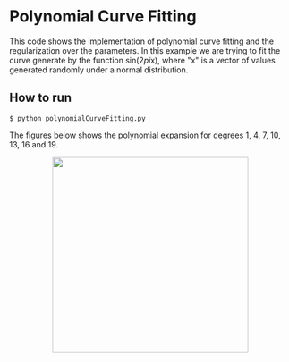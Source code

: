 # Polynomial Curve Fitting

This code shows the implementation of polynomial curve fitting and the regularization over the parameters.
In this example we are trying to fit the curve generate by the function sin(2*pi*x), where "x" is a vector of
values generated randomly under a normal distribution.

## How to run
```
$ python polynomialCurveFitting.py
```
The figures below shows the polynomial expansion for degrees 1, 4, 7, 10, 13, 16 and 19.

<p align="center">
  <img src="https://github.com/FernandoLpz/PolynomialCurveFitting/tree/master/figures/polynomial1.pdf" width="350"/>
</p>
